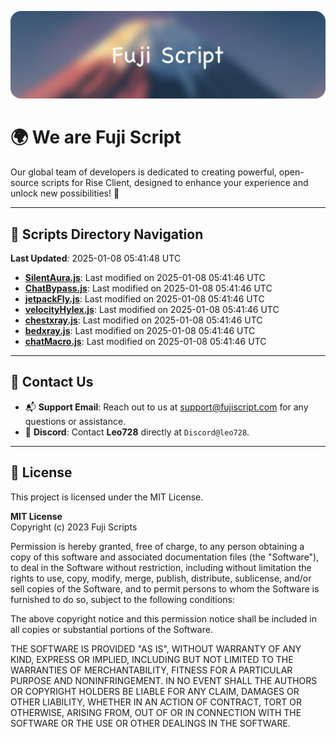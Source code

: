 ![Banner](.github/b.webp)

# 🌍 **We are Fuji Script**

Our global team of developers is dedicated to creating powerful, open-source scripts for Rise Client, designed to enhance your experience and unlock new possibilities! 🌟

---
<!-- SCRIPTS_NAVIGATION_START -->
## 📂 **Scripts Directory Navigation**

**Last Updated**: 2025-01-08 05:41:48 UTC

- **[SilentAura.js](scripts/SilentAura.js)**: Last modified on 2025-01-08 05:41:46 UTC
- **[ChatBypass.js](scripts/ChatBypass.js)**: Last modified on 2025-01-08 05:41:46 UTC
- **[jetpackFly.js](scripts/jetpackFly.js)**: Last modified on 2025-01-08 05:41:46 UTC
- **[velocityHylex.js](scripts/velocityHylex.js)**: Last modified on 2025-01-08 05:41:46 UTC
- **[chestxray.js](scripts/chestxray.js)**: Last modified on 2025-01-08 05:41:46 UTC
- **[bedxray.js](scripts/bedxray.js)**: Last modified on 2025-01-08 05:41:46 UTC
- **[chatMacro.js](scripts/chatMacro.js)**: Last modified on 2025-01-08 05:41:46 UTC

<!-- SCRIPTS_NAVIGATION_END -->

---

## 💬 **Contact Us**  
- 📬 **Support Email**: Reach out to us at [support@fujiscript.com](mailto:support@fujiscript.com) for any questions or assistance.  
- 💬 **Discord**: Contact **Leo728** directly at `Discord@leo728`.

---

## 📜 **License**

This project is licensed under the MIT License.  

**MIT License**  
Copyright (c) 2023 Fuji Scripts  

Permission is hereby granted, free of charge, to any person obtaining a copy of this software and associated documentation files (the "Software"), to deal in the Software without restriction, including without limitation the rights to use, copy, modify, merge, publish, distribute, sublicense, and/or sell copies of the Software, and to permit persons to whom the Software is furnished to do so, subject to the following conditions:  

The above copyright notice and this permission notice shall be included in all copies or substantial portions of the Software.  

THE SOFTWARE IS PROVIDED "AS IS", WITHOUT WARRANTY OF ANY KIND, EXPRESS OR IMPLIED, INCLUDING BUT NOT LIMITED TO THE WARRANTIES OF MERCHANTABILITY, FITNESS FOR A PARTICULAR PURPOSE AND NONINFRINGEMENT. IN NO EVENT SHALL THE AUTHORS OR COPYRIGHT HOLDERS BE LIABLE FOR ANY CLAIM, DAMAGES OR OTHER LIABILITY, WHETHER IN AN ACTION OF CONTRACT, TORT OR OTHERWISE, ARISING FROM, OUT OF OR IN CONNECTION WITH THE SOFTWARE OR THE USE OR OTHER DEALINGS IN THE SOFTWARE.  
